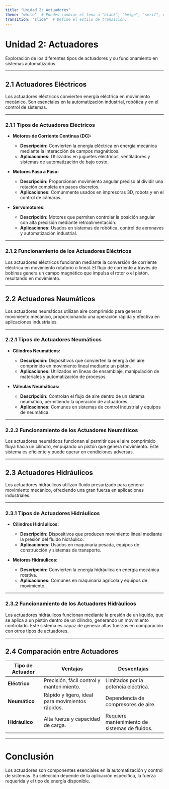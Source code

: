 ```yaml
---
title: "Unidad 2: Actuadores"
theme: "white"  # Puedes cambiar el tema a "black", "beige", "serif", etc.
transition: "slide"  # Define el estilo de transición.
---
```


# Unidad 2: Actuadores

Exploración de los diferentes tipos de actuadores y su funcionamiento en sistemas automatizados.

---

## 2.1 Actuadores Eléctricos

Los actuadores eléctricos convierten energía eléctrica en movimiento mecánico. Son esenciales en la automatización industrial, robótica y en el control de sistemas.

---

### 2.1.1 Tipos de Actuadores Eléctricos

- **Motores de Corriente Continua (DC):**
  - **Descripción:** Convierten la energía eléctrica en energía mecánica mediante la interacción de campos magnéticos.
  - **Aplicaciones:** Utilizados en juguetes eléctricos, ventiladores y sistemas de automatización de bajo costo.

- **Motores Paso a Paso:**
  - **Descripción:** Proporcionan movimiento angular preciso al dividir una rotación completa en pasos discretos.
  - **Aplicaciones:** Comúnmente usados en impresoras 3D, robots y en el control de cámaras.

- **Servomotores:**
  - **Descripción:** Motores que permiten controlar la posición angular con alta precisión mediante retroalimentación.
  - **Aplicaciones:** Usados en sistemas de robótica, control de aeronaves y automatización industrial.

---

### 2.1.2 Funcionamiento de los Actuadores Eléctricos

Los actuadores eléctricos funcionan mediante la conversión de corriente eléctrica en movimiento rotatorio o lineal. El flujo de corriente a través de bobinas genera un campo magnético que impulsa el rotor o el pistón, resultando en movimiento.

---

## 2.2 Actuadores Neumáticos

Los actuadores neumáticos utilizan aire comprimido para generar movimiento mecánico, proporcionando una operación rápida y efectiva en aplicaciones industriales.

---

### 2.2.1 Tipos de Actuadores Neumáticos

- **Cilindros Neumáticos:**
  - **Descripción:** Dispositivos que convierten la energía del aire comprimido en movimiento lineal mediante un pistón.
  - **Aplicaciones:** Utilizados en líneas de ensamblaje, manipulación de materiales y automatización de procesos.

- **Válvulas Neumáticas:**
  - **Descripción:** Controlan el flujo de aire dentro de un sistema neumático, permitiendo la operación de actuadores.
  - **Aplicaciones:** Comunes en sistemas de control industrial y equipos de neumática.

---

### 2.2.2 Funcionamiento de los Actuadores Neumáticos

Los actuadores neumáticos funcionan al permitir que el aire comprimido fluya hacia un cilindro, empujando un pistón que genera movimiento. Este sistema es eficiente y puede operar en condiciones adversas.

---

## 2.3 Actuadores Hidráulicos

Los actuadores hidráulicos utilizan fluido presurizado para generar movimiento mecánico, ofreciendo una gran fuerza en aplicaciones industriales.

---

### 2.3.1 Tipos de Actuadores Hidráulicos

- **Cilindros Hidráulicos:**
  - **Descripción:** Dispositivos que producen movimiento lineal mediante la presión del fluido hidráulico.
  - **Aplicaciones:** Usados en maquinaria pesada, equipos de construcción y sistemas de transporte.

- **Motores Hidráulicos:**
  - **Descripción:** Convierten la energía hidráulica en energía mecánica rotativa.
  - **Aplicaciones:** Comunes en maquinaria agrícola y equipos de movimiento.

---

### 2.3.2 Funcionamiento de los Actuadores Hidráulicos

Los actuadores hidráulicos funcionan mediante la presión de un líquido, que se aplica a un pistón dentro de un cilindro, generando un movimiento controlado. Este sistema es capaz de generar altas fuerzas en comparación con otros tipos de actuadores.

---

## 2.4 Comparación entre Actuadores

| Tipo de Actuador      | Ventajas                             | Desventajas                           |
|-----------------------|--------------------------------------|---------------------------------------|
| **Eléctrico**         | Precisión, fácil control y mantenimiento. | Limitados por la potencia eléctrica.  |
| **Neumático**        | Rápido y ligero, ideal para movimientos rápidos. | Dependencia de compresores de aire.   |
| **Hidráulico**        | Alta fuerza y capacidad de carga.   | Requiere mantenimiento de sistemas de fluidos. |

---

# Conclusión

Los actuadores son componentes esenciales en la automatización y control de sistemas. Su selección depende de la aplicación específica, la fuerza requerida y el tipo de energía disponible.
